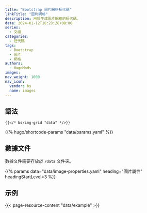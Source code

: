 ```yaml
---
title: "Bootstrap 圖片網格短代碼"
linkTitle: "圖片網格"
description: 用於生成圖片網格的短代碼。
date: 2024-01-12T10:20:28+08:00
series:
  - 文檔
categories:
  - 短代碼
tags:
  - Bootstrap
  - 圖片
  - 網格
authors:
  - HugoMods
images:
nav_weight: 1000
nav_icon:
  vendor: bs
  name: images
---
```


## 語法

```markdown
{{</* bs/img-grid "data" */>}}
```

{{% hugo/shortcode-params "data/params.yaml" %}}

## 數據文件

數據文件需要存放於 `/data` 文件夾。

{{% params data="data/image-properties.yaml" heading="圖片屬性" headingStartLevel=3 %}}

## 示例

{{< page-resource-content "data/example" >}}
